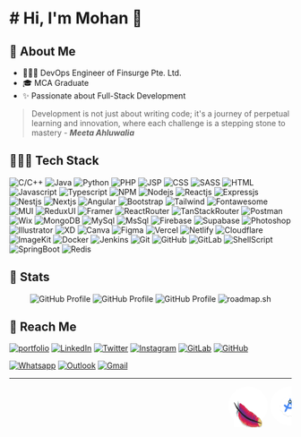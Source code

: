# # Hi, I'm Mohan 👋

## 🚀 About Me

- 🧑🏻‍💻 DevOps Engineer of Finsurge Pte. Ltd.
- 🎓 MCA Graduate
- ✨ Passionate about Full-Stack Development

> Development is not just about writing code; it's a journey of perpetual learning and innovation, where each challenge is a stepping stone to mastery - **_Meeta Ahluwalia_**

## 🧑🏻‍💻 Tech Stack

![C/C++](https://img.shields.io/badge/C/C++-Core-blue?logo=cplusplus)
![Java](https://img.shields.io/badge/Java-Core-orange)
![Python](https://img.shields.io/badge/Python-grey?logo=python)
![PHP](https://img.shields.io/badge/PHP-grey?logo=php&logoColor=white)
![JSP](https://img.shields.io/badge/JSP-grey)
![CSS](https://img.shields.io/badge/CSS-blue?logo=css3)
![SASS](https://img.shields.io/badge/SASS-pink?logo=sass&logoColor=black)
![HTML](https://img.shields.io/badge/HTML-orange?logo=html5&logoColor=white)
![Javascript](https://img.shields.io/badge/Javascript-yellow?logo=javascript&logoColor=white)
![Typescript](https://img.shields.io/badge/Typescript-blue?logo=typescript&logoColor=white)
![NPM](https://img.shields.io/badge/NPM-v10.7.0-green?logo=npm)
![Nodejs](https://img.shields.io/badge/Node_JS-v20.15.0-green?logo=nodedotjs)
![Reactjs](https://img.shields.io/badge/React_JS-v18.3.0-blue?logo=react)
![Expressjs](https://img.shields.io/badge/Express_JS-v4.19.0-lightgreen?logo=express)
![Nestjs](https://img.shields.io/badge/Nest_JS-v10.3.2-red?logo=nestjs)
![Nextjs](https://img.shields.io/badge/Next_JS-v14.2.0-black?logo=nextdotjs)
![Angular](https://img.shields.io/badge/Angular-v17.0.0-red?logo=angular)
![Bootstrap](https://img.shields.io/badge/Bootstrap-v5.3.0-purple?logo=bootstrap&logoColor=white)
![Tailwind](https://img.shields.io/badge/Tailwind-v3.0.0-cyan?logo=tailwindcss)
![Fontawesome](https://img.shields.io/badge/Fontawesome-v6.5.0-blue?logo=fontawesome)
![MUI](https://img.shields.io/badge/MUI-blue?logo=mui&logoColor=white)
![ReduxUI](https://img.shields.io/badge/Redux_UI-purple?logo=redux)
![Framer](https://img.shields.io/badge/Framer-Motion-pink?logo=framer)
![ReactRouter](https://img.shields.io/badge/React_Router-v6.20.0-blue?logo=reactrouter&logoColor=white)
![TanStackRouter](https://img.shields.io/badge/TanStack_Router-v1.40.0-darkgreen)
![Postman](https://img.shields.io/badge/Postman-orange?logo=postman&logoColor=white)
![Wix](https://img.shields.io/badge/Wix-white?logo=wix&logoColor=black)
![MongoDB](https://img.shields.io/badge/MongoDB-darkgreen?logo=mongodb)
![MySql](https://img.shields.io/badge/MySQL-blue?logo=mysql&logoColor=white)
![MsSql](https://img.shields.io/badge/MSSQL-darkorange?logo=microsoft)
![Firebase](https://img.shields.io/badge/Firebase-orange?logo=firebase)
![Supabase](https://img.shields.io/badge/Supabase-green?logo=supabase&logoColor=white)
![Photoshop](https://img.shields.io/badge/Photoshop-CC_2024-darkblue?logo=adobe)
![Illustrator](https://img.shields.io/badge/Illustrator-CC_2022-orange?logo=adobe)
![XD](https://img.shields.io/badge/XD-CC_2022-pink?logo=adobe)
![Canva](https://img.shields.io/badge/Canva-cyan?logo=canva&logoColor=black)
![Figma](https://img.shields.io/badge/Figma-pink?logo=figma&logoColor=black)
![Vercel](https://img.shields.io/badge/Vercel-black?logo=vercel)
![Netlify](https://img.shields.io/badge/Netlify-darkgreen?logo=netlify)
![Cloudflare](https://img.shields.io/badge/Cloudflare-yellow?logo=cloudflare&logoColor=white)
![ImageKit](https://img.shields.io/badge/ImageKit-blue)
![Docker](https://img.shields.io/badge/Docker-v25.0.3-blue?logo=docker)
![Jenkins](https://img.shields.io/badge/Jenkins-v2.463.0-pink?logo=jenkins&logoColor=white)
![Git](https://img.shields.io/badge/Git-red?logo=git&logoColor=white)
![GitHub](https://img.shields.io/badge/GitHub-purple?logo=github)
![GitLab](https://img.shields.io/badge/GitLab-white?logo=gitlab)
![ShellScript](https://img.shields.io/badge/Shell_Script-black?logo=shell)
![SpringBoot](https://img.shields.io/badge/Spring_Boot-grey?logo=spring)
![Redis](https://img.shields.io/badge/Redis_Cache-red?logo=redis&logoColor=white)


## 🌱 Stats

<div align="center">

![GitHub Profile](https://github-profile-summary-cards.vercel.app/api/cards/profile-details?username=mohanarjunan&theme=default)
![GitHub Profile](https://github-profile-summary-cards.vercel.app/api/cards/stats?username=mohanarjunan&theme=default)
![GitHub Profile](https://github-profile-summary-cards.vercel.app/api/cards/repos-per-language?username=mohanarjunan&theme=github)
![roadmap.sh](https://roadmap.sh/card/wide/66768dcddf3918909ea3d6d1?variant=dark)

</div>


## 🔗 Reach Me

[![portfolio](https://img.shields.io/badge/Portfolio-black?logo=nextdotjs&logoColor=white&style=for-the-badge)](https://mohan.vercel.app/)
[![LinkedIn](https://img.shields.io/badge/Linked_In-blue?logo=linkedin&logoColor=white&style=for-the-badge)](https://linkedin.com/in/mohanarjunan/)
[![Twitter](https://img.shields.io/badge/Twitter-black?logo=x&logoColor=white&style=for-the-badge)](https://x.com/_dowdy_)
[![Instagram](https://img.shields.io/badge/Instagram-pink?logo=instagram&logoColor=black&style=for-the-badge)](https://instagram.com/__dowdy/)
[![GitLab](https://img.shields.io/badge/GitLab-orange?logo=gitlab&logoColor=white&style=for-the-badge)](https://gitlab.com/mok.dev/)
[![GitHub](https://img.shields.io/badge/GitHub-grey?logo=github&logoColor=white&style=for-the-badge)](https://github.com/mohanarjunan/)

[![Whatsapp](https://img.shields.io/badge/Whatsapp-darkgreen?logo=whatsapp&logoColor=white&style=for-the-badge)](https://wa.me/916374856198)
[![Outlook](https://img.shields.io/badge/mohan.arjunan@hotmail.com-darkblue?logo=gmail&logoColor=white&style=for-the-badge)](mailto:mohan.arjunan@hotmail.com)
[![Gmail](https://img.shields.io/badge/im.mohanarjunan@gmail.com-darkorange?logo=google&logoColor=white&style=for-the-badge)](mailto:im.mohanarjunan@gmail.com)


<hr/>

<marquee behavior="scroll" direction="left" scrollamount="5">
  
<div style="display:inline-flex; gap:5px;">
<div style="display: flex; justify-content:center; align-items: center; background-color: white; border-radius: 50%; min-width: 50px; max-width: 50px; min-height: 50px;max-height: 50px; padding: 10px; position: relative;">
<img src="tech-stack/apace.svg" alt="android-studio.png" width="50" height="50" style="position: absolute; top: 37%;" />
</div>
<div style="display: flex; justify-content: center; align-items: center; background-color: white; border-radius: 50%; min-width: 50px;max-width: 50px; min-height: 50px;max-height: 50px; padding: 10px;">
<img src="tech-stack/android-studio.png" alt="android-studio.png" width="40" height="40"/>
</div>
<div style="display: flex; justify-content: center; align-items: center; background-color: white; border-radius: 50%; min-width: 50px;max-width: 50px; min-height: 50px;max-height: 50px; padding: 10px;">
<img src="tech-stack/angular.png" alt="angular.png" width="40" height="40"/>
</div>
<div style="display: flex; justify-content: center; align-items: center; background-color: white; border-radius: 50%; min-width: 50px;max-width: 50px; min-height: 50px;max-height: 50px; padding: 10px;">
<img src="tech-stack/azure.png" alt="azure.png" width="40" height="40"
/>
</div>
<div style="display: flex; justify-content: center; align-items: center; background-color: white; border-radius: 50%; min-width: 50px;max-width: 50px; min-height: 50px;max-height: 50px; padding: 10px;">
<img src="tech-stack/bash.svg" alt="bash.svg" width="40" height="40"
/>
</div>
<div style="display: flex; justify-content: center; align-items: center; background-color: white; border-radius: 50%; min-width: 50px;max-width: 50px; min-height: 50px;max-height: 50px; padding: 10px;">
<img src="tech-stack/bootstrap.png" alt="bootstrap.png" width="40" height="40"
/>
</div>
<div style="display: flex; justify-content: center; align-items: center; background-color: white; border-radius: 50%; min-width: 50px;max-width: 50px; min-height: 50px;max-height: 50px; padding: 10px;">
<img src="tech-stack/canva.png" alt="canva.png" width="40" height="40"
/>
</div>
<div style="display: flex; justify-content: center; align-items: center; background-color: white; border-radius: 50%; min-width: 50px;max-width: 50px; min-height: 50px;max-height: 50px; padding: 10px;">
<img src="tech-stack/c-sharp.svg" alt="c-sharp.svg" width="40" height="40"
/>
</div>
<div style="display: flex; justify-content: center; align-items: center; background-color: white; border-radius: 50%; min-width: 50px;max-width: 50px; min-height: 50px;max-height: 50px; padding: 10px;">
<img src="tech-stack/css.png" alt="css.png" width="40" height="40"
/>
</div>
<div style="display: flex; justify-content: center; align-items: center; background-color: white; border-radius: 50%; min-width: 50px;max-width: 50px; min-height: 50px;max-height: 50px; padding: 10px;">
<img src="tech-stack/devops.svg" alt="devops.svg" width="40" height="40"
/>
</div>
<div style="display: flex; justify-content: center; align-items: center; background-color: white; border-radius: 50%; min-width: 50px;max-width: 50px; min-height: 50px;max-height: 50px; padding: 10px;">
<img src="tech-stack/docker.png" alt="docker.png" width="40" height="40"
/>
</div>
<div style="display: flex; justify-content: center; align-items: center; background-color: white; border-radius: 50%; min-width: 50px;max-width: 50px; min-height: 50px;max-height: 50px; padding: 10px;">
<img src="tech-stack/expressjs.png" alt="expressjs.png" width="40" height="40"
/>
</div>
<div style="display: flex; justify-content: center; align-items: center; background-color: white; border-radius: 50%; min-width: 50px;max-width: 50px; min-height: 50px;max-height: 50px; padding: 10px;">
<img src="tech-stack/figma.png" alt="figma.png" width="40" height="40"
/>
</div>
<div style="display: flex; justify-content: center; align-items: center; background-color: white; border-radius: 50%; min-width: 50px;max-width: 50px; min-height: 50px;max-height: 50px; padding: 10px;">
<img src="tech-stack/firebase.png" alt="firebase.png" width="40" height="40"
/>
</div>
<div style="display: flex; justify-content: center; align-items: center; background-color: white; border-radius: 50%; min-width: 50px;max-width: 50px; min-height: 50px;max-height: 50px; padding: 10px;">
<img src="tech-stack/git.png" alt="git.png" width="40" height="40"
/>
</div>
<div style="display: flex; justify-content: center; align-items: center; background-color: white; border-radius: 50%; min-width: 50px;max-width: 50px; min-height: 50px;max-height: 50px; padding: 10px;">
<img src="tech-stack/github.png" alt="github.png" width="40" height="40"
/>
</div>
<div style="display: flex; justify-content: center; align-items: center; background-color: white; border-radius: 50%; min-width: 50px;max-width: 50px; min-height: 50px;max-height: 50px; padding: 10px;">
<img src="tech-stack/gitlab.png" alt="gitlab.png" width="40" height="40"
/>
</div>
<div style="display: flex; justify-content: center; align-items: center; background-color: white; border-radius: 50%; min-width: 50px;max-width: 50px; min-height: 50px;max-height: 50px; padding: 10px;">
<img src="tech-stack/grafana.png" alt="grafana.png" width="40" height="40"
/>
</div>
<div style="display: flex; justify-content: center; align-items: center; background-color: white; border-radius: 50%; min-width: 50px;max-width: 50px; min-height: 50px;max-height: 50px; padding: 10px;">
<img src="tech-stack/html.png" alt="html.png" width="40" height="40"
/>
</div>
<div style="display: flex; justify-content: center; align-items: center; background-color: white; border-radius: 50%; min-width: 50px;max-width: 50px; min-height: 50px;max-height: 50px; padding: 10px;">
<img src="tech-stack/illustrator.png" alt="illustrator.png" width="40" height="40"
/>
</div>
<div style="display: flex; justify-content: center; align-items: center; background-color: white; border-radius: 50%; min-width: 50px;max-width: 50px; min-height: 50px;max-height: 50px; padding: 10px;">
<img src="tech-stack/java.png" alt="java.png" width="40" height="40"
/>
</div>
<div style="display: flex; justify-content: center; align-items: center; background-color: white; border-radius: 50%; min-width: 50px;max-width: 50px; min-height: 50px;max-height: 50px; padding: 10px;">
<img src="tech-stack/javascript.png" alt="javascript.png" width="40" height="40"
/>
</div>
<div style="display: flex; justify-content: center; align-items: center; background-color: white; border-radius: 50%; min-width: 50px;max-width: 50px; min-height: 50px;max-height: 50px; padding: 10px;">
<img src="tech-stack/jenkins.png" alt="jenkins.png" width="40" height="40"
/>
</div>
<div style="display: flex; justify-content: center; align-items: center; background-color: white; border-radius: 50%; min-width: 50px;max-width: 50px; min-height: 50px;max-height: 50px; padding: 10px;">
<img src="tech-stack/jquery.png" alt="jquery.png" width="40" height="40"
/>
</div>
<div style="display: flex; justify-content: center; align-items: center; background-color: white; border-radius: 50%; min-width: 50px;max-width: 50px; min-height: 50px;max-height: 50px; padding: 10px;">
<img src="tech-stack/kubernetes.png" alt="kubernetes.png" width="40" height="40"
/>
</div>
<div style="display: flex; justify-content: center; align-items: center; background-color: white; border-radius: 50%; min-width: 50px;max-width: 50px; min-height: 50px;max-height: 50px; padding: 10px;">
<img src="tech-stack/linux.png" alt="linux.png" width="40" height="40"
/>
</div>
<div style="display: flex; justify-content: center; align-items: center; background-color: white; border-radius: 50%; min-width: 50px;max-width: 50px; min-height: 50px;max-height: 50px; padding: 10px;">
<img src="tech-stack/microsoft.svg" alt="microsoft.svg" width="40" height="40"
/>
</div>
<div style="display: flex; justify-content: center; align-items: center; background-color: white; border-radius: 50%; min-width: 50px;max-width: 50px; min-height: 50px;max-height: 50px; padding: 10px;">
<img src="tech-stack/mongodb.png" alt="mongodb.png" width="40" height="40"
/>
</div>
<div style="display: flex; justify-content: center; align-items: center; background-color: white; border-radius: 50%; min-width: 50px;max-width: 50px; min-height: 50px;max-height: 50px; padding: 10px;">
<img src="tech-stack/motion.png" alt="motion.png" width="40" height="40"
/>
</div>
<div style="display: flex; justify-content: center; align-items: center; background-color: white; border-radius: 50%; min-width: 50px;max-width: 50px; min-height: 50px;max-height: 50px; padding: 10px;">
<img src="tech-stack/murex.png" alt="murex.png" width="40" height="40"
/>
</div>
<div style="display: flex; justify-content: center; align-items: center; background-color: white; border-radius: 50%; min-width: 50px;max-width: 50px; min-height: 50px;max-height: 50px; padding: 10px;">
<img src="tech-stack/mysql.svg" alt="mysql.svg" width="40" height="40"
/>
</div>
<div style="display: flex; justify-content: center; align-items: center; background-color: white; border-radius: 50%; min-width: 50px;max-width: 50px; min-height: 50px;max-height: 50px; padding: 10px;">
<img src="tech-stack/nestjs.png" alt="nestjs.png" width="40" height="40"
/>
</div>
<div style="display: flex; justify-content: center; align-items: center; background-color: white; border-radius: 50%; min-width: 50px;max-width: 50px; min-height: 50px;max-height: 50px; padding: 10px;">
<img src="tech-stack/netlify.svg" alt="netlify.svg" width="40" height="40"
/>
</div>
<div style="display: flex; justify-content: center; align-items: center; background-color: white; border-radius: 50%; min-width: 50px;max-width: 50px; min-height: 50px;max-height: 50px; padding: 10px;">
<img src="tech-stack/nextjs.png" alt="nextjs.png" width="40" height="40"
/>
</div>
<div style="display: flex; justify-content: center; align-items: center; background-color: white; border-radius: 50%; min-width: 50px;max-width: 50px; min-height: 50px;max-height: 50px; padding: 10px;">
<img src="tech-stack/nginx.png" alt="nginx.png" width="40" height="40"
/>
</div>
<div style="display: flex; justify-content: center; align-items: center; background-color: white; border-radius: 50%; min-width: 50px;max-width: 50px; min-height: 50px;max-height: 50px; padding: 10px;">
<img src="tech-stack/nodejs.png" alt="nodejs.png" width="40" height="40"
/>
</div>
<div style="display: flex; justify-content: center; align-items: center; background-color: white; border-radius: 50%; min-width: 50px;max-width: 50px; min-height: 50px;max-height: 50px; padding: 10px;">
<img src="tech-stack/oracle.png" alt="oracle.png" width="40" height="40"
/>
</div>
<div style="display: flex; justify-content: center; align-items: center; background-color: white; border-radius: 50%; min-width: 50px;max-width: 50px; min-height: 50px;max-height: 50px; padding: 10px;">
<img src="tech-stack/palo-alto-networks.svg" alt="palo-alto-networks.svg" width="40" height="40"
/>
</div>
<div style="display: flex; justify-content: center; align-items: center; background-color: white; border-radius: 50%; min-width: 50px;max-width: 50px; min-height: 50px;max-height: 50px; padding: 10px;">
<img src="tech-stack/passbolt.svg" alt="passbolt.svg" width="40" height="40"
/>
</div>
<div style="display: flex; justify-content: center; align-items: center; background-color: white; border-radius: 50%; min-width: 50px;max-width: 50px; min-height: 50px;max-height: 50px; padding: 10px;">
<img src="tech-stack/photoshop.png" alt="photoshop.png" width="40" height="40"
/>
</div>
<div style="display: flex; justify-content: center; align-items: center; background-color: white; border-radius: 50%; min-width: 50px;max-width: 50px; min-height: 50px;max-height: 50px; padding: 10px;">
<img src="tech-stack/php.png" alt="php.png" width="40" height="40"
/>
</div>
<div style="display: flex; justify-content: center; align-items: center; background-color: white; border-radius: 50%; min-width: 50px;max-width: 50px; min-height: 50px;max-height: 50px; padding: 10px;">
<img src="tech-stack/portainer.svg" alt="portainer.svg" width="40" height="40"
/>
</div>
<div style="display: flex; justify-content: center; align-items: center; background-color: white; border-radius: 50%; min-width: 50px;max-width: 50px; min-height: 50px;max-height: 50px; padding: 10px;">
<img src="tech-stack/postgresql.svg" alt="postgresql.svg" width="40" height="40"
/>
</div>
<div style="display: flex; justify-content: center; align-items: center; background-color: white; border-radius: 50%; min-width: 50px;max-width: 50px; min-height: 50px;max-height: 50px; padding: 10px;">
<img src="tech-stack/python.png" alt="python.png" width="40" height="40"
/>
</div>
<div style="display: flex; justify-content: center; align-items: center; background-color: white; border-radius: 50%; min-width: 50px;max-width: 50px; min-height: 50px;max-height: 50px; padding: 10px;">
<img src="tech-stack/radix-ui.svg" alt="radix-ui.svg" width="40" height="40"
/>
</div>
<div style="display: flex; justify-content: center; align-items: center; background-color: white; border-radius: 50%; min-width: 50px;max-width: 50px; min-height: 50px;max-height: 50px; padding: 10px;">
<img src="tech-stack/reactjs.png" alt="reactjs.png" width="40" height="40"
/>
</div>
<div style="display: flex; justify-content: center; align-items: center; background-color: white; border-radius: 50%; min-width: 50px;max-width: 50px; min-height: 50px;max-height: 50px; padding: 10px;">
<img src="tech-stack/red-hat.svg" alt="red-hat.svg" width="40" height="40"
/>
</div>
<div style="display: flex; justify-content: center; align-items: center; background-color: white; border-radius: 50%; min-width: 50px;max-width: 50px; min-height: 50px;max-height: 50px; padding: 10px;">
<img src="tech-stack/redux.png" alt="redux.png" width="40" height="40"
/>
</div>
<div style="display: flex; justify-content: center; align-items: center; background-color: white; border-radius: 50%; min-width: 50px;max-width: 50px; min-height: 50px;max-height: 50px; padding: 10px;">
<img src="tech-stack/rxjs.svg" alt="rxjs.svg" width="40" height="40"
/>
</div>
<div style="display: flex; justify-content: center; align-items: center; background-color: white; border-radius: 50%; min-width: 50px;max-width: 50px; min-height: 50px;max-height: 50px; padding: 10px;">
<img src="tech-stack/sass.png" alt="sass.png" width="40" height="40"
/>
</div>
<div style="display: flex; justify-content: center; align-items: center; background-color: white; border-radius: 50%; min-width: 50px;max-width: 50px; min-height: 50px;max-height: 50px; padding: 10px;">
<img src="tech-stack/spring-boot.svg" alt="spring-boot.svg" width="40" height="40"
/>
</div>
<div style="display: flex; justify-content: center; align-items: center; background-color: white; border-radius: 50%; min-width: 50px;max-width: 50px; min-height: 50px;max-height: 50px; padding: 10px;">
<img src="tech-stack/supabase.png" alt="supabase.png" width="40" height="40"
/>
</div>
<div style="display: flex; justify-content: center; align-items: center; background-color: white; border-radius: 50%; min-width: 50px;max-width: 50px; min-height: 50px;max-height: 50px; padding: 10px;">
<img src="tech-stack/taiga.svg" alt="taiga.svg" width="40" height="40"
/>
</div>
<div style="display: flex; justify-content: center; align-items: center; background-color: white; border-radius: 50%; min-width: 50px;max-width: 50px; min-height: 50px;max-height: 50px; padding: 10px;">
<img src="tech-stack/tailwind.png" alt="tailwind.png" width="40" height="40"
/>
</div>
<div style="display: flex; justify-content: center; align-items: center; background-color: white; border-radius: 50%; min-width: 50px;max-width: 50px; min-height: 50px;max-height: 50px; padding: 10px;">
<img src="tech-stack/typescript.png" alt="typescript.png" width="40" height="40"
/>
</div>
<div style="display: flex; justify-content: center; align-items: center; background-color: white; border-radius: 50%; min-width: 50px;max-width: 50px; min-height: 50px;max-height: 50px; padding: 10px;">
<img src="tech-stack/vercel.png" alt="vercel.png" width="40" height="40"
/>
</div>
<div style="display: flex; justify-content: center; align-items: center; background-color: white; border-radius: 50%; min-width: 50px;max-width: 50px; min-height: 50px;max-height: 50px; padding: 10px;">
<img src="tech-stack/wix.png" alt="wix.png" width="40" height="40"
/>
</div>
<div style="display: flex; justify-content: center; align-items: center; background-color: white; border-radius: 50%; min-width: 50px;max-width: 50px; min-height: 50px;max-height: 50px; padding: 10px;">
<img src="tech-stack/xd.png" alt="xd.png" width="40" height="40"
/>
</div>
</div>
  
</marquee>
